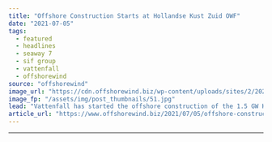 ```yaml
---
title: "Offshore Construction Starts at Hollandse Kust Zuid OWF"
date: "2021-07-05"
tags: 
  - featured
  - headlines
  - seaway 7
  - sif group
  - vattenfall
  - offshorewind
source: "offshorewind"
image_url: "https://cdn.offshorewind.biz/wp-content/uploads/sites/2/2021/07/05155502/Ruud-de-Bruijne-LinkedIn_HKZ-first-monopile-loadout-at-Sif-quay.jpg"
image_fp: "/assets/img/post_thumbnails/51.jpg"
lead: "Vattenfall has started the offshore construction of the 1.5 GW Hollandse Kust Zuid (HKZ)"
article_url: "https://www.offshorewind.biz/2021/07/05/offshore-construction-starts-at-hollandse-kust-zuid-owf/"
---
```


---
